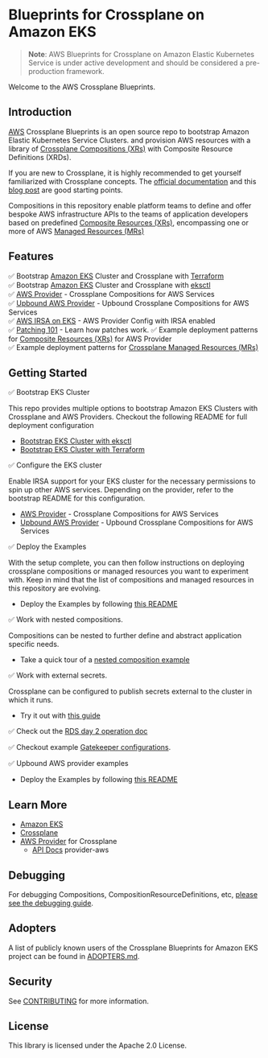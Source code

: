 # Blueprints for Crossplane on Amazon EKS
> **Note**: AWS Blueprints for Crossplane on Amazon Elastic Kubernetes Service is under active development and should be considered a pre-production framework.

Welcome to the AWS Crossplane Blueprints.

## Introduction
[AWS](https://aws.amazon.com/) Crossplane Blueprints is an open source repo to bootstrap Amazon Elastic Kubernetes Service Clusters.
and provision AWS resources with a library of [Crossplane Compositions (XRs)](https://crossplane.io/docs/master/concepts/composition.html) with Composite Resource Definitions (XRDs).

If you are new to Crossplane, it is highly recommended to get yourself familiarized with Crossplane concepts. The [official documentation](https://docs.crossplane.io/master/getting-started/introduction/) and this [blog post](https://blog.upbound.io/crossplane-first-look/) are good starting points. 

Compositions in this repository enable platform teams to define and offer bespoke AWS infrastructure APIs to the teams of application developers based on
predefined [Composite Resources (XRs)](https://crossplane.io/docs/master/concepts/composition.html), encompassing one or more of AWS [Managed Resources (MRs)](https://crossplane.io/docs/master/concepts/managed-resources.html)

## Features

✅   Bootstrap [Amazon EKS](https://aws.amazon.com/eks/) Cluster and Crossplane with [Terraform](https://www.terraform.io/) \
✅   Bootstrap [Amazon EKS](https://aws.amazon.com/eks/) Cluster and Crossplane with [eksctl](https://eksctl.io/) \
✅   [AWS Provider](https://github.com/crossplane/provider-aws) - Crossplane Compositions for AWS Services \
✅   [Upbound AWS Provider](https://github.com/upbound/provider-aws) - Upbound Crossplane Compositions for AWS Services \
✅   [AWS IRSA on EKS](https://github.com/crossplane/provider-aws/blob/master/AUTHENTICATION.md#using-iam-roles-for-serviceaccounts) - AWS Provider Config with IRSA enabled  \
✅ [Patching 101](doc/patching-101.md) - Learn how patches work.
✅   Example deployment patterns for [Composite Resources (XRs)](https://crossplane.io/docs/master/concepts/composition.html) for AWS Provider\
✅   Example deployment patterns for [Crossplane Managed Resources (MRs)](https://crossplane.io/docs/master/concepts/managed-resources.html)

## Getting Started

✅   Bootstrap EKS Cluster

This repo provides multiple options to bootstrap Amazon EKS Clusters with Crossplane and AWS Providers.
Checkout the following README for full deployment configuration

- [Bootstrap EKS Cluster with eksctl](bootstrap/eksctl/README.md)
- [Bootstrap EKS Cluster with Terraform](bootstrap/terraform/README.md)

✅   Configure the EKS cluster

Enable IRSA support for your EKS cluster for the necessary permissions to spin up other AWS services.
Depending on the provider, refer to the bootstrap README for this configuration.

 - [AWS Provider](https://github.com/crossplane/provider-aws) - Crossplane Compositions for AWS Services
 - [Upbound AWS Provider](https://github.com/upbound/provider-aws) - Upbound Crossplane Compositions for AWS Services

✅   Deploy the Examples

With the setup complete, you can then follow instructions on deploying
crossplane compositions or managed resources you want to experiment with. Keep
in mind that the list of compositions and managed resources in this repository
are evolving.

- Deploy the Examples by following [this README](examples/aws-provider/README.md)

✅   Work with nested compositions.

Compositions can be nested to further define and abstract application specific needs.

- Take a quick tour of a [nested composition example](doc/nested-compositions.md)

✅   Work with external secrets.

Crossplane can be configured to publish secrets external to the cluster in which it runs. 

- Try it out with [this guide](doc/vault-integration.md)

✅   Check out the [RDS day 2 operation doc](./doc/rds-day-2.md) 

✅   Checkout example [Gatekeeper configurations](./examples/gatekeeper/).

✅   Upbound AWS provider examples

- Deploy the Examples by following [this README](examples/upbound-aws-provider/README.md)

## Learn More

- [Amazon EKS](https://aws.amazon.com/eks/)
- [Crossplane](https://crossplane.io/)
- [AWS Provider](https://github.com/crossplane/provider-aws) for Crossplane
  - [API Docs](https://doc.crds.dev/github.com/crossplane/provider-aws) provider-aws

## Debugging
For debugging Compositions, CompositionResourceDefinitions, etc, [please see the debugging guide](doc/debugging.md).

## Adopters

A list of publicly known users of the Crossplane Blueprints for Amazon EKS project can be found in [ADOPTERS.md](ADOPTERS.md).

## Security

See [CONTRIBUTING](CONTRIBUTING.md#security-issue-notifications) for more information.

## License

This library is licensed under the Apache 2.0 License.
